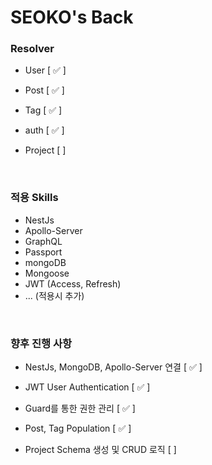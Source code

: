 # SEOKO's Back

### **Resolver**

- User [ ✅ ]

- Post [ ✅ ]

- Tag [ ✅ ]

- auth [ ✅ ]

- Project [ ]


<br />

### **적용 Skills**

- NestJs
- Apollo-Server
- GraphQL
- Passport
- mongoDB
- Mongoose
- JWT (Access, Refresh)
- ... (적용시 추가)

<br />

### **향후 진행 사항**

- NestJs, MongoDB, Apollo-Server 연결 [ ✅ ]

- JWT User Authentication [ ✅ ]

- Guard를 통한 권한 관리 [ ✅ ]

- Post, Tag Population [ ✅ ]

- Project Schema 생성 및 CRUD 로직 [  ]
